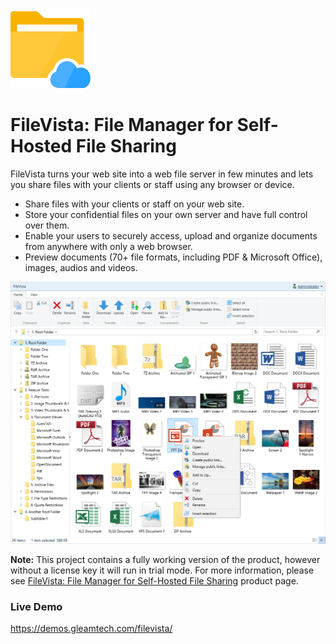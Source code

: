 !["FileVista Logo](filevista-logo.png)
# FileVista: File Manager for Self-Hosted File Sharing

FileVista turns your web site into a web file server in few minutes and lets you share files with your clients or staff using any browser or device.

- Share files with your clients or staff on your web site.
- Store your confidential files on your own server and have full control over them.
- Enable your users to securely access, upload and organize documents from anywhere with only a web browser.
- Preview documents (70+ file formats, including PDF & Microsoft Office), images, audios and videos.

![Web File Manager](filevista.png)

**Note:** This project contains a fully working version of the product, however without a license key it will run in trial mode. For more information, please see [FileVista: File Manager for Self-Hosted File Sharing](http://www.gleamtech.com/filevista) product page.

### Live Demo
https://demos.gleamtech.com/filevista/

